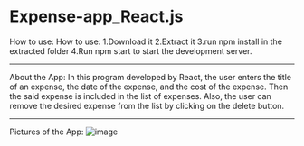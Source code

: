 # Expense-app_React.js
How to use:
How to use: 1.Download it 2.Extract it 3.run npm install in the extracted folder 4.Run npm start to start the development server.
__________________
About the App:
In this program developed by React, the user enters the title of an expense, the date of the expense, and the cost of the expense. Then the said expense is included in the list of expenses. Also, the user can remove the desired expense from the list by clicking on the delete button.
__________________
Pictures of the App:
![image](https://github.com/arimoa/Expense-app_React.js/assets/134084996/a204f6f4-48a4-4490-8f43-2b8e773407d6)
